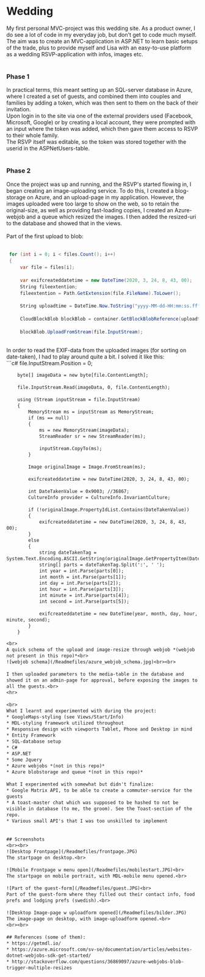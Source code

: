# Wedding
My first personal MVC-project was this wedding site. 
As a product owner, I do see a lot of code in my everyday job, but don't get to code much myself.<br>
The aim was to create an MVC-application in ASP.NET to learn basic setups of the trade, plus to provide myself and Lisa with an easy-to-use platform as a wedding RSVP-application with infos, images etc.<br><br>

### Phase 1
In practical terms, this meant setting up an SQL-server database in Azure, where I created a set of guests, and combined them into couples and families by adding a token, which was then sent to them on the back of their invitation.<br>
Upon login in to the site via one of the external providers used (Facebook, Microsoft, Google) or by creating a local account, they were prompted with an input where the token was added, which then gave them access to RSVP to their whole family.<br>
The RSVP itself was editable, so the token was stored together with the userid in the ASPNetUsers-table.<br><br>

### Phase 2
Once the project was up and running, and the RSVP's started flowing in, I began creating an image-uploading service. To do this, I created a blog-storage on Azure, and an upload-page in my application. However, the images uploaded were too large to show on the web, so to retain the original-size, as well as providing fast-loading copies, I created an Azure-webjob and a queue which resized the images. I then added the resized-uri to the database and showed that in the views.
<br><br>
Part of the first upload to blob:<br>
```c#
 
 for (int i = 0; i < files.Count(); i++)
 {
     var file = files[i];

     var exifcreateddatetime = new DateTime(2020, 3, 24, 8, 43, 00);
     String fileextention;
     fileextention = Path.GetExtension(file.FileName).ToLower();

     String uploadtime = DateTime.Now.ToString("yyyy-MM-dd-HH:mm:ss.fff");

     CloudBlockBlob blockBlob = container.GetBlockBlobReference(uploadtime + fileextention);

     blockBlob.UploadFromStream(file.InputStream);

```
<br>
In order to read the EXIF-data from the uploaded images (for sorting on date-taken), I had to play around quite a bit. I solved it like this:<br>
```c#
 file.InputStream.Position = 0;

        byte[] imageData = new byte[file.ContentLength];

        file.InputStream.Read(imageData, 0, file.ContentLength);

        using (Stream inputStream = file.InputStream)
        {
            MemoryStream ms = inputStream as MemoryStream;
            if (ms == null)
            {
                ms = new MemoryStream(imageData);
                StreamReader sr = new StreamReader(ms);

                inputStream.CopyTo(ms);
            }

            Image originalImage = Image.FromStream(ms);

            exifcreateddatetime = new DateTime(2020, 3, 24, 8, 43, 00);

            int DateTakenValue = 0x9003; //36867;
            CultureInfo provider = CultureInfo.InvariantCulture;

            if (!originalImage.PropertyIdList.Contains(DateTakenValue))
            {
                exifcreateddatetime = new DateTime(2020, 3, 24, 8, 43, 00);
            }
            else
            {
                string dateTakenTag = System.Text.Encoding.ASCII.GetString(originalImage.GetPropertyItem(DateTakenValue).Value);
                string[] parts = dateTakenTag.Split(':', ' ');
                int year = int.Parse(parts[0]);
                int month = int.Parse(parts[1]);
                int day = int.Parse(parts[2]);
                int hour = int.Parse(parts[3]);
                int minute = int.Parse(parts[4]);
                int second = int.Parse(parts[5]);

                exifcreateddatetime = new DateTime(year, month, day, hour, minute, second);
            }
        }

```
<br>
A quick schema of the upload and image-resize through webjob *(webjob not present in this repo)*<br>
![webjob schema](/Readmefiles/azure_webjob_schema.jpg)<br><br>

I then uploaded parameters to the media-table in the database and showed it on an admin-page for approval, before exposing the images to all the guests.<br>
<hr>

<br>
What I learnt and experimented with during the project:
* GoogleMaps-styling (see Views/Start/Info)
* MDL-styling framework utilized throughout
* Responsive design with viewports Tablet, Phone and Desktop in mind
* Entity Framework
* SQL-database setup
* C#
* ASP.NET
* Some Jquery
* Azure webjobs *(not in this repo)*
* Azure blobstorage and queue *(not in this repo)*

What I experimented with somewhat but didn't finalize:
* Google Matrix API, to be able to create a commuter-service for the guests
* A toast-master chat which was supposed to be hashed to not be visible in database (to me, the groom). See the Toast-section of the repo.
* Various small API's that I was too unskilled to implement


## Screenshots
<br><br>
![Desktop Frontpage](/Readmefiles/frontpage.JPG)
The startpage on desktop.<br>

![Mobile Frontpage w menu open](/Readmefiles/mobilestart.JPG)<br>
The startpage on mobile portrait, with MDL-mobile menu opened.<br>

![Part of the guest-form](/Readmefiles/guest.JPG)<br>
Part of the guest-form where they filled out their contact info, food prefs and lodging prefs (swedish).<br>

![Desktop Image-page w uploadform opened](/Readmefiles/bilder.JPG)
The image-page on desktop, with image-uploadform opened.<br>
<br><br>

## References (some of them):
* https://getmdl.io/
* https://azure.microsoft.com/sv-se/documentation/articles/websites-dotnet-webjobs-sdk-get-started/
* http://stackoverflow.com/questions/36869097/azure-webjobs-blob-trigger-multiple-resizes
